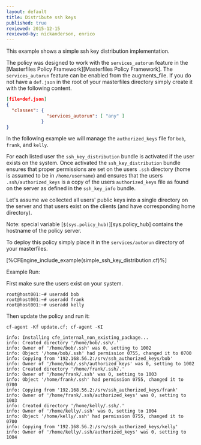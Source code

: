 ```yaml
---
layout: default
title: Distribute ssh keys
published: true
reviewed: 2015-12-15
reviewed-by: nickanderson, enrico
---
```


This example shows a simple ssh key distribution implementation.

The policy was designed to work with the `services_autorun` feature in
the [Masterfiles Policy Framework][Masterfiles Policy Framework]. The
`services_autorun` feature can be enabled from the augments_file. If
you do not have a `def.json` in the root of your masterfiles directory
simply create it with the following content.

```json
[file=def.json]
{
  "classes": {
               "services_autorun": [ "any" ]
             }
}
```

In the following example we will manage the `authorized_keys` file for
`bob`, `frank`, and `kelly`.

For each listed user the `ssh_key_distribution` bundle is activated if
the user exists on the system. Once activated the
`ssh_key_distribution` bundle ensures that proper permissions are set
on the users `.ssh` directory (home is assumed to be in
`/home/username`) and ensures that the users `.ssh/authorized_keys` is
a copy of the users `authorized_keys` file as found on the server as
defined in the `ssh_key_info` bundle.

Let's assume we collected all users' public keys into a single
directory on the server and that users exist on the clients (and have
corresponding home directory).

Note: special variable [`$(sys.policy_hub)`][sys.policy_hub] contains the hostname of
the policy server.

To deploy this policy simply place it in the `services/autorun`
directory of your masterfiles.

[%CFEngine_include_example(simple_ssh_key_distribution.cf)%]

Example Run:

First make sure the users exist on your system.

```
root@host001:~# useradd bob
root@host001:~# useradd frank
root@host001:~# useradd kelly
```

Then update the policy and run it:

```command
cf-agent -Kf update.cf; cf-agent -KI
```
```output
info: Installing cfe_internal_non_existing_package...
info: Created directory '/home/bob/.ssh/.'
info: Owner of '/home/bob/.ssh' was 0, setting to 1002
info: Object '/home/bob/.ssh' had permission 0755, changed it to 0700
info: Copying from '192.168.56.2:/srv/ssh_authorized_keys/bob'
info: Owner of '/home/bob/.ssh/authorized_keys' was 0, setting to 1002
info: Created directory '/home/frank/.ssh/.'
info: Owner of '/home/frank/.ssh' was 0, setting to 1003
info: Object '/home/frank/.ssh' had permission 0755, changed it to 0700
info: Copying from '192.168.56.2:/srv/ssh_authorized_keys/frank'
info: Owner of '/home/frank/.ssh/authorized_keys' was 0, setting to 1003
info: Created directory '/home/kelly/.ssh/.'
info: Owner of '/home/kelly/.ssh' was 0, setting to 1004
info: Object '/home/kelly/.ssh' had permission 0755, changed it to 0700
info: Copying from '192.168.56.2:/srv/ssh_authorized_keys/kelly'
info: Owner of '/home/kelly/.ssh/authorized_keys' was 0, setting to 1004
```
